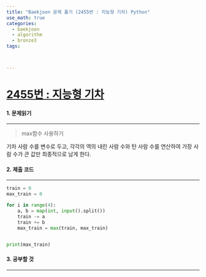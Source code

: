 ```yaml
---
title: "Baekjoon 문제 풀기 (2455번 : 지능형 기차) Python"
use_math: true
categories:
  - baekjoon
  - algorithm
  - bronze3
tags:



---
```



# [2455번 : 지능형 기차](https://www.acmicpc.net/problem/2455)



#### 1. 문제읽기
---

> max함수 사용하기   

기차 사람 수를 변수로 두고, 각각의 역의 내린 사람 수와 탄 사람 수를 연산하여 가장 사람 수가 큰 값만 최종적으로 남게 한다.  




#### 2. 제출 코드 
---

```python
train = 0
max_train = 0

for i in range(4):
    a, b = map(int, input().split())
    train -= a
    train += b
    max_train = max(train, max_train)


print(max_train)
```





#### 3. 공부할 것
---

